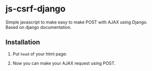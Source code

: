 js-csrf-django
==============

Simple javascript to make easy to make POST with AJAX using Django. Based on django documentation.

Installation
------------

1. Put ``head`` of your html page:

	<html>
		<head>
			<scripr scr="https://raw.github.com/ebertti/js-csrf-django/master/csrf.js"></script>
		<head>
	</html>

2. Now you can make your AJAX request using POST.
